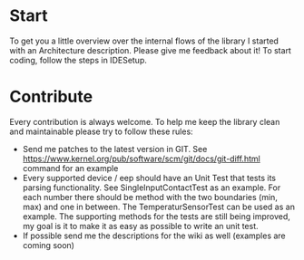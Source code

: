 # Start #

To get you a little overview over the internal flows of the library I started with an Architecture description. Please give me feedback about it!
To start coding, follow the steps in IDESetup.

# Contribute #

Every contribution is always welcome. To help me keep the library clean and maintainable please try to follow these rules:

  * Send me patches to the latest version in GIT. See https://www.kernel.org/pub/software/scm/git/docs/git-diff.html command for an example
  * Every supported device / eep should have an Unit Test that tests its parsing functionality. See SingleInputContactTest as an example. For each number there should be method with the two boundaries (min, max) and one in between. The TemperaturSensorTest can be used as an example. The supporting methods for the tests are still being improved, my goal is it to make it as easy as possible to write an unit test.
  * If possible send me the descriptions for the wiki as well (examples are coming soon)